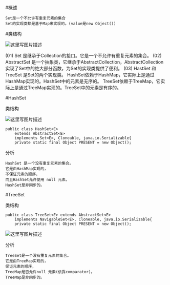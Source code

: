 

#概述

	
	Set是一个不允许有重复元素的集合
	Set的实现类都是基于Map来实现的。(value是new Object())


#类结构

![这里写图片描述](http://img.blog.csdn.net/20171215093500198?watermark/2/text/aHR0cDovL2Jsb2cuY3Nkbi5uZXQvcm9kX2pvaG4=/font/5a6L5L2T/fontsize/400/fill/I0JBQkFCMA==/dissolve/70/gravity/SouthEast)





(01) Set 是继承于Collection的接口。它是一个不允许有重复元素的集合。
(02) AbstractSet 是一个抽象类，它继承于AbstractCollection，AbstractCollection实现了Set中的绝大部分函数，为Set的实现类提供了便利。
(03) HastSet 和 TreeSet 是Set的两个实现类。
        HashSet依赖于HashMap，它实际上是通过HashMap实现的。HashSet中的元素是无序的。
        TreeSet依赖于TreeMap，它实际上是通过TreeMap实现的。TreeSet中的元素是有序的。



#HashSet


类结构

![这里写图片描述](http://img.blog.csdn.net/20171215093700303?watermark/2/text/aHR0cDovL2Jsb2cuY3Nkbi5uZXQvcm9kX2pvaG4=/font/5a6L5L2T/fontsize/400/fill/I0JBQkFCMA==/dissolve/70/gravity/SouthEast)

	public class HashSet<E>
	    extends AbstractSet<E>
	    implements Set<E>, Cloneable, java.io.Serializable{
	    private static final Object PRESENT = new Object();

分析
	
	HashSet 是一个没有重复元素的集合。
	它是由HashMap实现的，
	不保证元素的顺序，
	而且HashSet允许使用 null 元素。
	HashSet是非同步的。


#TreeSet

	

类结构


	public class TreeSet<E> extends AbstractSet<E>
	    implements NavigableSet<E>, Cloneable, java.io.Serializable{
	    private static final Object PRESENT = new Object();

![这里写图片描述](http://img.blog.csdn.net/20171215093949578?watermark/2/text/aHR0cDovL2Jsb2cuY3Nkbi5uZXQvcm9kX2pvaG4=/font/5a6L5L2T/fontsize/400/fill/I0JBQkFCMA==/dissolve/70/gravity/SouthEast)

分析

	TreeSet是一个没有重复元素的集合。
	它是由TreeMap实现的，
	保证元素的顺序，
	TreeMap是否允许null 元素(依靠comparator)。
	TreeMap是非同步的。